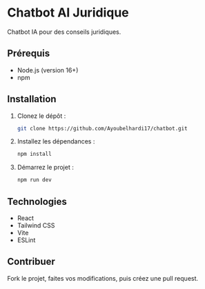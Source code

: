 # Chatbot AI Juridique

Chatbot IA pour des conseils juridiques.

## Prérequis

- Node.js (version 16+)
- npm

## Installation

1. Clonez le dépôt :
   ```bash
   git clone https://github.com/Ayoubelhardi17/chatbot.git
   ```

2. Installez les dépendances :
   ```bash
   npm install
   ```

3. Démarrez le projet :
   ```bash
   npm run dev
   ```



## Technologies

- React
- Tailwind CSS
- Vite
- ESLint

## Contribuer

Fork le projet, faites vos modifications, puis créez une pull request.
```

